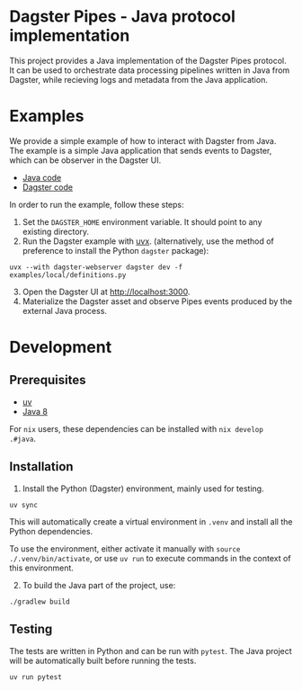 # Dagster Pipes - Java protocol implementation

This project provides a Java implementation of the Dagster Pipes protocol. It can be used to orchestrate data processing pipelines written in Java from Dagster, while recieving logs and metadata from the Java application.

# Examples

We provide a simple example of how to interact with Dagster from Java. The example is a simple Java application that sends events to Dagster, which can be observer in the Dagster UI.

- [Java code](src/main/java/io/dagster/pipes/utils/Example.java)
- [Dagster code](examples/local/definitions.py)

In order to run the example, follow these steps:

1. Set the `DAGSTER_HOME` environment variable. It should point to any existing directory.
2. Run the Dagster example with [uvx](https://docs.astral.sh/uv/guides/tools/). (alternatively, use the method of preference to install the Python `dagster` package):

```
uvx --with dagster-webserver dagster dev -f examples/local/definitions.py
```

3. Open the Dagster UI at [http://localhost:3000](http://localhost:3000).
4. Materialize the Dagster asset and observe Pipes events produced by the external Java process.

# Development

## Prerequisites

- [uv](https://docs.astral.sh/uv/)
- [Java 8](https://www.oracle.com/java/technologies/javase-jdk8-downloads.html)

For `nix` users, these dependencies can be installed with `nix develop .#java`.

## Installation

1. Install the Python (Dagster) environment, mainly used for testing.

```shell
uv sync
```

This will automatically create a virtual environment in `.venv` and install all the Python dependencies.

To use the environment, either activate it manually with `source ./.venv/bin/activate`, or use `uv run` to execute commands in the context of this environment.

2. To build the Java part of the project, use:
```shell
./gradlew build
```

## Testing

The tests are written in Python and can be run with `pytest`. The Java project will be automatically built before running the tests.

```shell
uv run pytest
```
